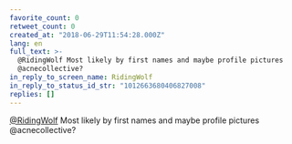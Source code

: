 ```yaml
---
favorite_count: 0
retweet_count: 0
created_at: "2018-06-29T11:54:28.000Z"
lang: en
full_text: >-
  @RidingWolf Most likely by first names and maybe profile pictures
  @acnecollective?
in_reply_to_screen_name: RidingWolf
in_reply_to_status_id_str: "1012663680406827008"
replies: []
---
```


[@RidingWolf](https://twitter.com/RidingWolf) Most likely by first names and
maybe profile pictures @acnecollective?
